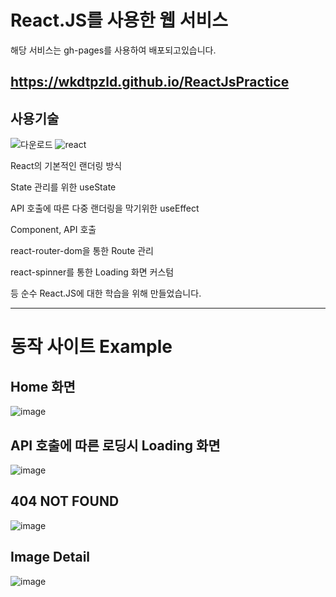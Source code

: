 # React.JS를 사용한 웹 서비스

해당 서비스는 gh-pages를 사용하여 배포되고있습니다.

https://wkdtpzld.github.io/ReactJsPractice
-------

## 사용기술

![다운로드](https://user-images.githubusercontent.com/87063105/185450025-abfd3087-3049-4b59-b427-a07d4b640528.png)
![react](https://user-images.githubusercontent.com/87063105/185450114-ce6486c0-2e28-47b7-a4a9-d09cc376369f.png)

React의 기본적인 랜더링 방식

State 관리를 위한 useState

API 호출에 따른 다중 랜더링을 막기위한 useEffect

Component, API 호출

react-router-dom을 통한 Route 관리

react-spinner를 통한 Loading 화면 커스텀

등 순수 React.JS에 대한 학습을 위해 만들었습니다.


------

# 동작 사이트 Example

## Home 화면
![image](https://user-images.githubusercontent.com/87063105/185451188-dd47a593-7e47-4a43-93f5-16494d748525.png)

## API 호출에 따른 로딩시 Loading 화면
![image](https://user-images.githubusercontent.com/87063105/185451426-d87d3e3e-aafb-45e8-9e40-7b6aa468e1f3.png)

## 404 NOT FOUND
![image](https://user-images.githubusercontent.com/87063105/185451511-a3f98119-a6d7-4691-aa3b-b1e76860a074.png)

## Image Detail
![image](https://user-images.githubusercontent.com/87063105/185451586-faf54dc7-8bfd-4cdd-aab2-fb90436f7911.png)
